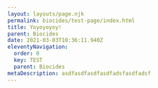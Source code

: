 ```yaml
---
layout: layouts/page.njk
permalink: biocides/test-page/index.html
title: Yoyoyoyoy!
parent: Biocides
date: 2021-03-03T10:36:11.940Z
eleventyNavigation:
  order: 0
  key: TEST
  parent: Biocides
metaDescription: asdfasdfasdfasdfadsfasdfadsf
---
```

